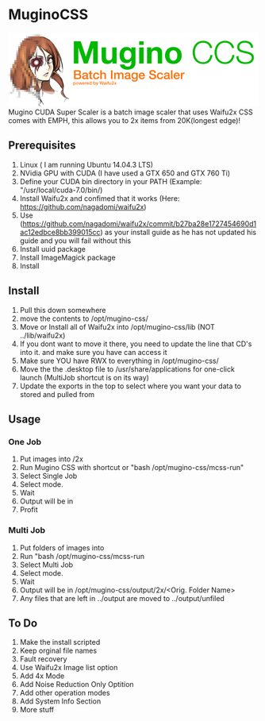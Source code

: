 # MuginoCSS
![My image](https://github.com/UiharuKazari2008/MuginoCSS/blob/master/img/MuginoCCS.jpg)
Mugino CUDA Super Scaler is a batch image scaler that uses Waifu2x
CSS comes with EMPH, this allows you to 2x items from 20K(longest edge)!

## Prerequisites
1. Linux ( I am running Ubuntu 14.04.3 LTS)
2. NVidia GPU with CUDA (I have used a GTX 650 and GTX 760 Ti)
3. Define your CUDA bin directory in your PATH (Example: "/usr/local/cuda-7.0/bin/)
4. Install Waifu2x and confimed that it works (Here: https://github.com/nagadomi/waifu2x)
  1. Use (https://github.com/nagadomi/waifu2x/commit/b27ba28e1727454690d1ac12edbce8bb399015cc) as your install guide as he has not updated his guide and you will fail without this
5. Install uuid package
6. Install ImageMagick package
7. Install 

## Install
1. Pull this down somewhere
2. move the contents to /opt/mugino-css/
3. Move or Install all of Waifu2x into /opt/mugino-css/lib (NOT ../lib/waifu2x)
  1. If you dont want to move it there, you need to update the line that CD's into it. and make sure you have can access it
4. Make sure YOU have RWX to everything in /opt/mugino-css/
5. Move the the .desktop file to /usr/share/applications for one-click launch (MultiJob shortcut is on its way)
6. Update the exports in the top to select where you want your data to stored and pulled from

## Usage
### One Job
1. Put images into <Master Input>/2x
2. Run Mugino CSS with shortcut or "bash /opt/mugino-css/mcss-run"
3. Select Single Job
4. Select mode.
5. Wait
6. Output will be in <Master Output>
7. Profit 

### Multi Job
1. Put folders of images into <Batch Folder>
2. Run "bash /opt/mugino-css/mcss-run
3. Select Multi Job
4. Select mode.
5. Wait
6. Output will be in /opt/mugino-css/output/2x/<Orig. Folder Name>
  1. Any files that are left in ../output are moved to ../output/unfiled

## To Do
1. Make the install scripted
4. Keep orginal file names
5. Fault recovery
6. Use Waifu2x Image list option
7. Add 4x Mode
8. Add Noise Reduction Only Optition
8. Add other operation modes
9. Add System Info Section
10. More stuff
